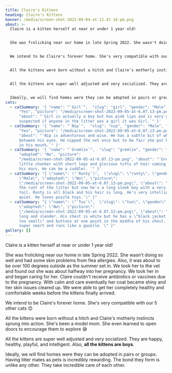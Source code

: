 ```yaml
---
title: Claire's Kittens
heading: Claire's Kittens
banner: /media/screen-shot-2022-09-04-at-11.47.16-pm.png
about: >-
  Claire is a kitten herself at near or under 1 year old!


  She was frolicking near our home in late Spring 2022. She wasn't doing so well and had some skin problems from flea allergies. Also, it was about to be over 100 degrees outside as the summer set in. We took her to the vet and found out she was about halfway into her pregnancy. We took her in and began caring for her. Claire couldn't receive antibiotics or vaccines due to the pregnancy. With calm and care eventually her coat became shiny and her skin issues cleared up. We were able to get her completely healthy and comfortable weeks before the kittens finally arrived.


  We intend to be Claire's forever home. She's very compatible with our 5 other cats 😊


  All the kittens were born without a hitch and Claire's motherly instincts sprung into action. She's been a model mom. She even learned to open doors to encourage them to explore 😅


  All the kittens are super well adjusted and very socialized. They are happy, healthy, playful, and intelligent. Also, all the kittens are boys.


  Ideally, we will find homes were they can be adopted in pairs or groups. Having litter mates as pets is incredibly rewarding. The bond they form is unlike any other. They take incredible care of each other.
cats:
  - catSummary: '{ "name": "`Girl`",  "slug": "girl", "gender": "Male", "adopted":
      "Yes", "picture": "/media/screen-shot-2022-09-05-at-6.07.13-pm.png",
      "about": "`Girl is actually a boy but has pink lips and is very gentle. We
      suspected if anyone in the litter was a girl it was Girl.`" }'
  - catSummary: '{ "name": "`Nip`",  "slug": "nip", "gender": "Male", "adopted":
      "Yes", "picture": "/media/screen-shot-2022-09-05-at-6.07.13-pm.png",
      "about": "`Nip is adventurous and wise. He has a subtle bit of white hair
      between his eyes. He nipped the vet once but to be fair she put her finger
      in his mouth.`" }'
  - catSummary: '{ "name": "`Gremlin`",  "slug": "gremlin", "gender": "Male",
      "adopted": "No", "picture":
      "/media/screen-shot-2022-09-05-at-6.07.13-pm.png", "about": "`Gremlin is a
      little chonker with short legs and glorious tufts of hair coming out of
      his ears. He can be a cuddler. `" }'
  - catSummary: "{ \"name\": \"`Runty`\",  \"slug\": \"runty\", \"gender\":
      \"Male\", \"adopted\": \"No\", \"picture\":
      \"/media/screen-shot-2022-09-05-at-6.07.13-pm.png\", \"about\": \"`He was
      the runt of the litter but now he's a long sleek boy with a very long
      tail. Runty is all black and his hair is long. He's very intelligent and
      quiet. He loves puzzle toys.`\" }"
  - catSummary: "{ \"name\": \"`Tux`\",  \"slug\": \"tux\", \"gender\": \"Male\",
      \"adopted\": \"No\", \"picture\":
      \"/media/screen-shot-2022-09-05-at-6.07.13-pm.png\", \"about\": \"`Tux is
      long and slender. His chest is white but he has a \"black jacket that's
      too small\" and buttons at one point in the middle of his chest. Tux is
      super smart and runs like a gazelle.`\" }"
gallery: []
---
```

Claire is a kitten herself at near or under 1 year old! 

She was frolicking near our home in late Spring 2022. She wasn't doing so well and had some skin problems from flea allergies. Also, it was about to be over 100 degrees outside as the summer set in. We took her to the vet and found out she was about halfway into her pregnancy. We took her in and began caring for her. Claire couldn't receive antibiotics or vaccines due to the pregnancy. With calm and care eventually her coat became shiny and her skin issues cleared up. We were able to get her completely healthy and comfortable weeks before the kittens finally arrived. 

We intend to be Claire's forever home. She's very compatible with our 5 other cats 😊 

All the kittens were born without a hitch and Claire's motherly instincts sprung into action. She's been a model mom. She even learned to open doors to encourage them to explore 😅

All the kittens are super well adjusted and very socialized. They are happy, healthy, playful, and intelligent. Also, **all the kittens are boys**.

Ideally, we will find homes were they can be adopted in pairs or groups. Having litter mates as pets is incredibly rewarding. The bond they form is unlike any other. They take incredible care of each other.